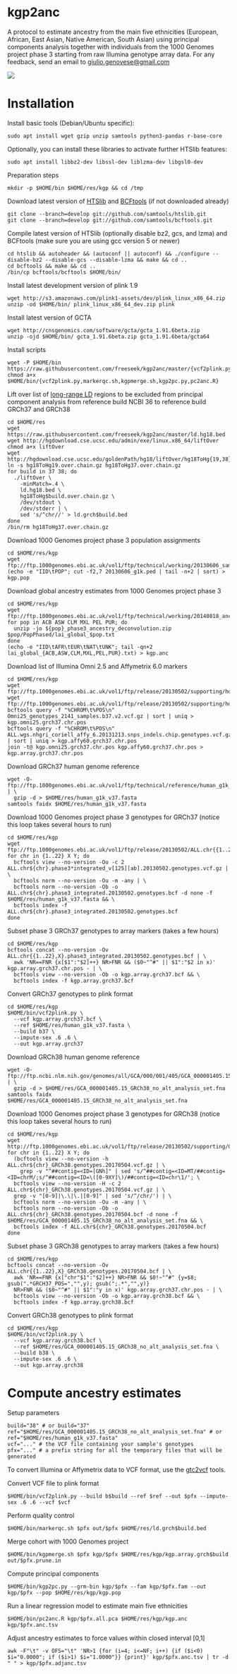 kgp2anc
=======

A protocol to estimate ancestry from the main five ethnicities (European, African, East Asian, Native American, South Asian) using principal components analysis together with individuals from the 1000 Genomes project phase 3 starting from raw Illumina genotype array data. For any feedback, send an email to giulio.genovese@gmail.com

[![](https://img.youtube.com/vi/XkCCE8jC1F4/0.jpg)](https://www.youtube.com/watch?v=XkCCE8jC1F4)

Installation
============

Install basic tools (Debian/Ubuntu specific):
```
sudo apt install wget gzip unzip samtools python3-pandas r-base-core
```

Optionally, you can install these libraries to activate further HTSlib features:
```
sudo apt install libbz2-dev libssl-dev liblzma-dev libgsl0-dev
```

Preparation steps
```
mkdir -p $HOME/bin $HOME/res/kgp && cd /tmp
```

Download latest version of <a href="https://github.com/samtools/htslib">HTSlib</a> and <a href="https://github.com/samtools/bcftools">BCFtools</a> (if not downloaded already)
```
git clone --branch=develop git://github.com/samtools/htslib.git
git clone --branch=develop git://github.com/samtools/bcftools.git
```

Compile latest version of HTSlib (optionally disable bz2, gcs, and lzma) and BCFtools (make sure you are using gcc version 5 or newer)
```
cd htslib && autoheader && (autoconf || autoconf) && ./configure --disable-bz2 --disable-gcs --disable-lzma && make && cd ..
cd bcftools && make && cd ..
/bin/cp bcftools/bcftools $HOME/bin/
```

Install latest development version of plink 1.9
```
wget http://s3.amazonaws.com/plink1-assets/dev/plink_linux_x86_64.zip
unzip -od $HOME/bin/ plink_linux_x86_64_dev.zip plink
```

Install latest version of GCTA
```
wget http://cnsgenomics.com/software/gcta/gcta_1.91.6beta.zip
unzip -ojd $HOME/bin/ gcta_1.91.6beta.zip gcta_1.91.6beta/gcta64
```

Install scripts
```
wget -P $HOME/bin https://raw.githubusercontent.com/freeseek/kgp2anc/master/{vcf2plink.py,markerqc.sh,kgpmerge.sh,kgp2pc.py,pc2anc.R}
chmod a+x $HOME/bin/{vcf2plink.py,markerqc.sh,kgpmerge.sh,kgp2pc.py,pc2anc.R}
```

Lift over list of <a href="http://doi.org/10.1016/j.ajhg.2008.06.005">long-range LD</a> regions to be excluded from principal component analysis from reference build NCBI 36 to reference build GRCh37 and GRCh38
```
cd $HOME/res
wget https://raw.githubusercontent.com/freeseek/kgp2anc/master/ld.hg18.bed
wget http://hgdownload.cse.ucsc.edu/admin/exe/linux.x86_64/liftOver
chmod a+x liftOver
wget http://hgdownload.cse.ucsc.edu/goldenPath/hg18/liftOver/hg18ToHg{19,38}.over.chain.gz
ln -s hg18ToHg19.over.chain.gz hg18ToHg37.over.chain.gz
for build in 37 38; do
  ./liftOver \
    -minMatch=.4 \
    ld.hg18.bed \
    hg18ToHg$build.over.chain.gz \
    /dev/stdout \
    /dev/stderr | \
    sed 's/^chr//' > ld.grch$build.bed
done
/bin/rm hg18ToHg37.over.chain.gz
```

Download 1000 Genomes project phase 3 population assignments
```
cd $HOME/res/kgp
wget ftp://ftp.1000genomes.ebi.ac.uk/vol1/ftp/technical/working/20130606_sample_info/20130606_g1k.ped
(echo -e "IID\tPOP"; cut -f2,7 20130606_g1k.ped | tail -n+2 | sort) > kgp.pop
```

Download global ancestry estimates from 1000 Genomes project phase 3
```
cd $HOME/res/kgp
wget ftp://ftp.1000genomes.ebi.ac.uk/vol1/ftp/technical/working/20140818_ancestry_deconvolution/{ACB,ASW,CLM,MXL,PEL,PUR}_phase3_ancestry_deconvolution.zip
for pop in ACB ASW CLM MXL PEL PUR; do
  unzip -jo ${pop}_phase3_ancestry_deconvolution.zip $pop/PopPhased/lai_global_$pop.txt
done
(echo -e "IID\tAFR\tEUR\tNAT\tUNK"; tail -qn+2 lai_global_{ACB,ASW,CLM,MXL,PEL,PUR}.txt) > kgp.anc
```

Download list of Illumina Omni 2.5 and Affymetrix 6.0 markers
```
cd $HOME/res/kgp
wget ftp://ftp.1000genomes.ebi.ac.uk/vol1/ftp/release/20130502/supporting/hd_genotype_chip/broad_intensities/Omni25_genotypes_2141_samples.b37.v2.vcf.gz
wget ftp://ftp.1000genomes.ebi.ac.uk/vol1/ftp/release/20130502/supporting/hd_genotype_chip/coriell_affy6_intensities/ALL.wgs.nhgri_coriell_affy_6.20131213.snps_indels.chip.genotypes.vcf.gz
bcftools query -f "%CHROM\t%POS\n" Omni25_genotypes_2141_samples.b37.v2.vcf.gz | sort | uniq > kgp.omni25.grch37.chr.pos
bcftools query -f "%CHROM\t%POS\n" ALL.wgs.nhgri_coriell_affy_6.20131213.snps_indels.chip.genotypes.vcf.gz | sort | uniq > kgp.affy60.grch37.chr.pos
join -t@ kgp.omni25.grch37.chr.pos kgp.affy60.grch37.chr.pos > kgp.array.grch37.chr.pos
```

Download GRCh37 human genome reference
```
wget -O- ftp://ftp.1000genomes.ebi.ac.uk/vol1/ftp/technical/reference/human_g1k_v37.fasta.gz | \
  gzip -d > $HOME/res/human_g1k_v37.fasta
samtools faidx $HOME/res/human_g1k_v37.fasta
```

Download 1000 Genomes project phase 3 genotypes for GRCh37 (notice this loop takes several hours to run)
```
cd $HOME/res/kgp
wget ftp://ftp.1000genomes.ebi.ac.uk/vol1/ftp/release/20130502/ALL.chr{{1..22}.phase3_shapeit2_mvncall_integrated_v5a,X.phase3_shapeit2_mvncall_integrated_v1b,Y.phase3_integrated_v2a}.20130502.genotypes.vcf.gz{,.tbi}
for chr in {1..22} X Y; do
  bcftools view --no-version -Ou -c 2 ALL.chr${chr}.phase3*integrated_v[125][ab].20130502.genotypes.vcf.gz | \
  bcftools norm --no-version -Ou -m -any | \
  bcftools norm --no-version -Ob -o ALL.chr${chr}.phase3_integrated.20130502.genotypes.bcf -d none -f $HOME/res/human_g1k_v37.fasta && \
  bcftools index -f ALL.chr${chr}.phase3_integrated.20130502.genotypes.bcf
done
```

Subset phase 3 GRCh37 genotypes to array markers (takes a few hours)
```
cd $HOME/res/kgp
bcftools concat --no-version -Ov ALL.chr{{1..22},X}.phase3_integrated.20130502.genotypes.bcf | \
  awk 'NR==FNR {x[$1":"$2]++} NR>FNR && ($0~"^#" || $1":"$2 in x)' kgp.array.grch37.chr.pos - | \
  bcftools view --no-version -Ob -o kgp.array.grch37.bcf && \
  bcftools index -f kgp.array.grch37.bcf
```

Convert GRCh37 genotypes to plink format
```
cd $HOME/res/kgp
$HOME/bin/vcf2plink.py \
  --vcf kgp.array.grch37.bcf \
  --ref $HOME/res/human_g1k_v37.fasta \
  --build b37 \
  --impute-sex .6 .6 \
  --out kgp.array.grch37
```

Download GRCh38 human genome reference
```
wget -O- ftp://ftp.ncbi.nlm.nih.gov/genomes/all/GCA/000/001/405/GCA_000001405.15_GRCh38/seqs_for_alignment_pipelines.ucsc_ids/GCA_000001405.15_GRCh38_no_alt_analysis_set.fna.gz | \
  gzip -d > $HOME/res/GCA_000001405.15_GRCh38_no_alt_analysis_set.fna
samtools faidx $HOME/res/GCA_000001405.15_GRCh38_no_alt_analysis_set.fna
```

Download 1000 Genomes project phase 3 genotypes for GRCh38 (notice this loop takes several hours to run)
```
cd $HOME/res/kgp
wget http://ftp.1000genomes.ebi.ac.uk/vol1/ftp/release/20130502/supporting/GRCh38_positions/ALL.chr{{1..22},X,Y}_GRCh38.genotypes.20170504.vcf.gz{,.tbi}
for chr in {1..22} X Y; do
  (bcftools view --no-version -h ALL.chr${chr}_GRCh38.genotypes.20170504.vcf.gz | \
    grep -v "^##contig=<ID=[GNh]" | sed 's/^##contig=<ID=MT/##contig=<ID=chrM/;s/^##contig=<ID=\([0-9XY]\)/##contig=<ID=chr\1/'; \
  bcftools view --no-version -H -c 2 ALL.chr${chr}_GRCh38.genotypes.20170504.vcf.gz | \
  grep -v "[0-9]|\.\|\.|[0-9]" | sed 's/^/chr/') | \
  bcftools norm --no-version -Ou -m -any | \
  bcftools norm --no-version -Ob -o ALL.chr${chr}_GRCh38.genotypes.20170504.bcf -d none -f $HOME/res/GCA_000001405.15_GRCh38_no_alt_analysis_set.fna && \
  bcftools index -f ALL.chr${chr}_GRCh38.genotypes.20170504.bcf
done
```

Subset phase 3 GRCh38 genotypes to array markers (takes a few hours)
```
cd $HOME/res/kgp
bcftools concat --no-version -Ov ALL.chr{{1..22},X}_GRCh38.genotypes.20170504.bcf | \
  awk 'NR==FNR {x["chr"$1":"$2]++} NR>FNR && $0!~"^#" {y=$8; gsub(".*GRCH37_POS=","",y); gsub(";.*","",y)}
  NR>FNR && ($0~"^#" || $1":"y in x)' kgp.array.grch37.chr.pos - | \
  bcftools view --no-version -Ob -o kgp.array.grch38.bcf && \
  bcftools index -f kgp.array.grch38.bcf
```

Convert GRCh38 genotypes to plink format
```
cd $HOME/res/kgp
$HOME/bin/vcf2plink.py \
  --vcf kgp.array.grch38.bcf \
  --ref $HOME/res/GCA_000001405.15_GRCh38_no_alt_analysis_set.fna \
  --build b38 \
  --impute-sex .6 .6 \
  --out kgp.array.grch38
```

Compute ancestry estimates
==========================

Setup parameters
```
build="38" # or build="37"
ref="$HOME/res/GCA_000001405.15_GRCh38_no_alt_analysis_set.fna" # or ref="$HOME/res/human_g1k_v37.fasta"
vcf="..." # the VCF file containing your sample's genotypes
pfx="..." # a prefix string for all the temporary files that will be generated
```

To convert Illumina or Affymetrix data to VCF format, use the <a href="https://github.com/freeseek/gtc2vcf">gtc2vcf</a> tools.

Convert VCF file to plink format
```
$HOME/bin/vcf2plink.py --build b$build --ref $ref --out $pfx --impute-sex .6 .6 --vcf $vcf
```

Perform quality control
```
$HOME/bin/markerqc.sh $pfx out/$pfx $HOME/res/ld.grch$build.bed
```

Merge cohort with 1000 Genomes project
```
$HOME/bin/kgpmerge.sh $pfx kgp/$pfx $HOME/res/kgp/kgp.array.grch$build out/$pfx.prune.in
```

Compute principal components
```
$HOME/bin/kgp2pc.py --grm-bin kgp/$pfx --fam kgp/$pfx.fam --out kgp/$pfx --pop $HOME/res/kgp/kgp.pop
```

Run a linear regression model to estimate main five ethnicities
```
$HOME/bin/pc2anc.R kgp/$pfx.all.pca $HOME/res/kgp/kgp.anc kgp/$pfx.anc.tsv
```

Adjust ancestry estimates to force values within closed interval [0,1]
```
awk -F"\t" -v OFS="\t" 'NR>1 {for (i=4; i<=NF; i++) {if ($i<0) $i="0.0000"; if ($i>1) $i="1.0000"}} {print}' kgp/$pfx.anc.tsv | tr -d " " > kgp/$pfx.adjanc.tsv
```
